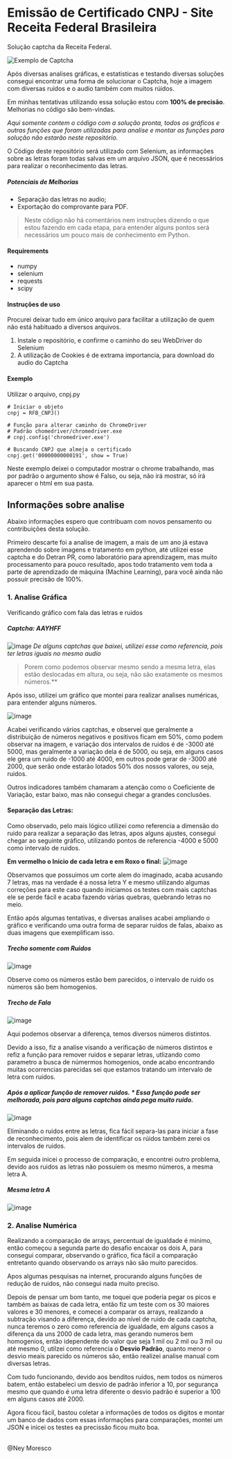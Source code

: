 # Emissão de Certificado CNPJ - Site Receita Federal Brasileira

Solução captcha da Receita Federal.

![Exemplo de Captcha](https://user-images.githubusercontent.com/71271207/171506159-c5c2e472-2161-4883-a653-c4a5aa17ca59.png)

Após diversas analises gráficas, e estatisticas e testando diversas soluções consegui encontrar uma forma de solucionar o Captcha, hoje a imagem com diversas ruídos e o audio também com muitos rúidos.

Em minhas tentativas utilizando essa solução estou com **100% de precisão**. Melhorias no código são bem-vindas.

*Aqui somente contem o código com a solução pronta, todos os gráficos e outras funções que foram utilizadas para analise e montar as funções para solução não estarão neste repositório.*

O Código deste repositório será utilizado com Selenium, as informações sobre as letras foram todas salvas em um arquivo JSON, que é necessários para realizar o reconhecimento das letras.

##### Potenciais de Melhorias
* Separação das letras no audio;
* Exportação do comprovante para PDF.

> Neste código não há comentários nem instruções dizendo o que estou fazendo em cada etapa, para entender alguns pontos será necessários um pouco mais de conhecimento em Python.

#### Requirements 
* numpy
* selenium
* requests
* scipy

#### Instruções de uso

Procurei deixar tudo em único arquivo para facilitar a utilização de quem não está habituado a diversos arquivos.

1. Instale o repositório, e confirme o caminho do seu WebDriver do Selenium
2. A utilização de Cookies é de extrama importancia, para download do audio do Captcha

#### Exemplo
Utilizar o arquivo, cnpj.py

```
# Iniciar o objeto
cnpj = RFB_CNPJ() 

# Função para alterar caminho do ChromeDriver
# Padrão chomedriver/chromedriver.exe
# cnpj.config('chromedriver.exe') 

# Buscando CNPJ que almeja o certificado
cnpj.get('00000000000191', show = True) 

```
Neste exemplo deixei o computador mostrar o chrome trabalhando, mas por padrão o argumento show é Falso, ou seja, não irá mostrar, só irá aparecer o html em sua pasta.



## Informações sobre analise

Abaixo informações espero que contribuam com novos pensamento ou contribuições desta solução.

Primeiro descarte foi a analise de imagem, a mais de um ano já estava aprendendo sobre imagens e tratamento em python, até utilizei esse captcha e do Detran PR, como laboratório para aprendizagem, mas muito processamento para pouco resultado, apos todo tratamento vem toda a parte de aprendizado de máquina (Machine Learning), para você ainda não possuir precisão de 100%.

### 1. Analise Gráfica

Verificando gráfico com fala das letras e ruidos

##### Captcha: AAYHFF
![image](https://user-images.githubusercontent.com/71271207/171776952-56d05746-574c-46a4-974e-652a6266760f.png)
*De alguns captchas que baixei, utilizei esse como referencia, pois ter letras iguais no mesmo audio*

> Porem como podemos observar mesmo sendo a mesma letra, elas estão deslocadas em altura, ou seja, não são exatamente os mesmos números.**

Após isso, utilizei um gráfico que montei para realizar analises numéricas, para entender alguns números.

![image](https://user-images.githubusercontent.com/71271207/171777075-5a849526-b4de-417c-bc32-e95d1970cc0b.png)

Acabei verificando vários captchas, e observei que geralmente a distribuição de números negativos e positivos ficam em 50%, como podem observar na imagem, e variação dos intervalos de ruidos é de -3000 até 5000, mas geralmente a variação dela é de 5000, ou seja, em alguns casos ele gera um ruido de -1000 até 4000, em outros pode gerar de -3000 até 2000, que serão onde estarão lotados 50% dos nossos valores, ou seja, ruidos.

Outros indicadores também chamaram a atenção como o Coeficiente de Variação, estar baixo, mas não consegui chegar a grandes conclusões.

#### Separação das Letras:
Como observado, pelo mais lógico utilizei como referencia a dimensão do ruido para realizar a separação das letras, apos alguns ajustes, consegui chegar ao seguinte gráfico, utilizando pontos de referencia -4000 e 5000 como intervalo de ruidos.


**Em vermelho o Inicio de cada letra e em Roxo o final:**
![image](https://user-images.githubusercontent.com/71271207/171778085-5946cc5a-dcd4-43f4-8ad4-6424befd5115.png)

Observamos que possuimos um corte alem do imaginado, acaba acusando 7 letras, mas na verdade é a nossa letra Y e mesmo utilizando algumas correções para este caso quando iniciamos os testes com mais captchas ele se perde fácil e acaba fazendo várias quebras, quebrando letras no meio.


Então após algumas tentativas, e diversas analises acabei ampliando o gráfico e verificando uma outra forma de separar ruidos de falas, abaixo as duas imagens que exemplificam isso.

##### Trecho somente com Ruidos
![image](https://user-images.githubusercontent.com/71271207/171868382-7ffe9b41-6dd7-4f64-9901-c779e66200cf.png)

Observe como os números estão bem parecidos, o intervalo de ruido os números são bem homogenios.

##### Trecho de Fala
![image](https://user-images.githubusercontent.com/71271207/171869315-10af7d41-af33-4ce9-90f0-dddbde630662.png)

Aqui podemos observar a diferença, temos diversos números distintos.

Devido a isso, fiz a analise visando a verificação de números distintos e refiz a função para remover ruidos e separar letras, utlizando como parametro a busca de númermos homogenios, onde acabo encontrando muitas ocorrencias parecidas sei que estamos tratando um intervalo de letra com ruidos.

##### Após a aplicar função de remover ruidos. * Essa função pode ser melhorada, pois para alguns captchas ainda pega muito ruido.
![image](https://user-images.githubusercontent.com/71271207/171873342-c7a54563-6a13-4d28-ba48-185441d67dac.png)

Eliminando o ruidos entre as letras, fica fácil separa-las para iniciar a fase de reconhecimento, pois alem de identificar os rúidos também zerei os intervalos de ruidos.

Em seguida inicei o processo de comparação, e encontrei outro problema, devido aos ruidos as letras não possuiem os mesmo números, a mesma letra A.

##### Mesma letra A
![image](https://user-images.githubusercontent.com/71271207/171936985-d85948d6-055b-4e67-9805-b47b2bcc997a.png)

### 2. Analise Numérica

Realizando a comparação de arrays, percentual de igualdade é minimo, então começou a segunda parte do desafio encaixar os dois A, para consegui comparar, observando o gráfico, fica fácil a comparação entretanto quando observando os arrays não são muito parecidos.

Apos algumas pesquisas na internet, procurando alguns funções de redução de ruidos, não consegui nada muito preciso.

Depois de pensar um bom tanto, me toquei que poderia pegar os picos e também as baixas de cada letra, então fiz um teste com os 30 maiores valores e 30 menores, e comecei a comparar os arrays, realizando a subtração visando a diferença, devido ao nível de ruido de cada captcha, nunca teremos o zero como referencia de igualdade, em alguns casos a diferença da uns 2000 de cada letra, mas gerando numeros bem homogenios, então idependente do valor que seja 1 mil ou 2 mil ou 3 mil ou até mesmo 0, utilzei como referencia o **Desvio Padrão**, quanto menor o desvio meais parecido os números são, então realizei analise manual com diversas letras.

Com tudo funcionando, devido aos benditos ruidos, nem todos os números batem, então estabeleci um desvio de padrão inferior a 10, por segurança mesmo que quando é uma letra diferente o desvio padrão é superior a 100 em alguns casos até 2000.

Agora ficou fácil, bastou coletar a informações de todos os digitos e montar um banco de dados com essas informações para comparações, montei um JSON e inicei os testes ea precissão ficou muito boa.

<br>
@Ney Moresco
